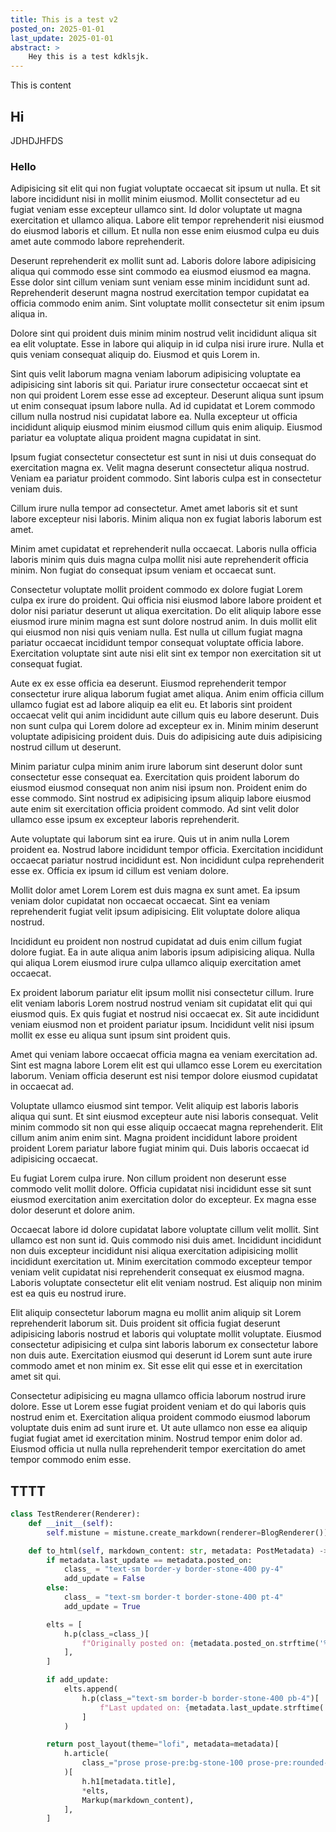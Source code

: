 ```yaml
---
title: This is a test v2
posted_on: 2025-01-01
last_update: 2025-01-01
abstract: >
    Hey this is a test kdklsjk.
---
```


This is content

## Hi

JDHDJHFDS

### Hello

Adipisicing sit elit qui non fugiat voluptate occaecat sit ipsum ut nulla. Et sit labore incididunt nisi in mollit minim eiusmod. Mollit consectetur ad eu fugiat veniam esse excepteur ullamco sint. Id dolor voluptate ut magna exercitation et ullamco aliqua. Labore elit tempor reprehenderit nisi eiusmod do eiusmod laboris et cillum. Et nulla non esse enim eiusmod culpa eu duis amet aute commodo labore reprehenderit.

Deserunt reprehenderit ex mollit sunt ad. Laboris dolore labore adipisicing aliqua qui commodo esse sint commodo ea eiusmod eiusmod ea magna. Esse dolor sint cillum veniam sunt veniam esse minim incididunt sunt ad. Reprehenderit deserunt magna nostrud exercitation tempor cupidatat ea officia commodo enim anim. Sint voluptate mollit consectetur sit enim ipsum aliqua in.

Dolore sint qui proident duis minim minim nostrud velit incididunt aliqua sit ea elit voluptate. Esse in labore qui aliquip in id culpa nisi irure irure. Nulla et quis veniam consequat aliquip do. Eiusmod et quis Lorem in.

Sint quis velit laborum magna veniam laborum adipisicing voluptate ea adipisicing sint laboris sit qui. Pariatur irure consectetur occaecat sint et non qui proident Lorem esse esse ad excepteur. Deserunt aliqua sunt ipsum ut enim consequat ipsum labore nulla. Ad id cupidatat et Lorem commodo cillum nulla nostrud nisi cupidatat labore ea. Nulla excepteur ut officia incididunt aliquip eiusmod minim eiusmod cillum quis enim aliquip. Eiusmod pariatur ea voluptate aliqua proident magna cupidatat in sint.

Ipsum fugiat consectetur consectetur est sunt in nisi ut duis consequat do exercitation magna ex. Velit magna deserunt consectetur aliqua nostrud. Veniam ea pariatur proident commodo. Sint laboris culpa est in consectetur veniam duis.

Cillum irure nulla tempor ad consectetur. Amet amet laboris sit et sunt labore excepteur nisi laboris. Minim aliqua non ex fugiat laboris laborum est amet.

Minim amet cupidatat et reprehenderit nulla occaecat. Laboris nulla officia laboris minim quis duis magna culpa mollit nisi aute reprehenderit officia minim. Non fugiat do consequat ipsum veniam et occaecat sunt.

Consectetur voluptate mollit proident commodo ex dolore fugiat Lorem culpa ex irure do proident. Qui officia nisi eiusmod labore labore proident et dolor nisi pariatur deserunt ut aliqua exercitation. Do elit aliquip labore esse eiusmod irure minim magna est sunt dolore nostrud anim. In duis mollit elit qui eiusmod non nisi quis veniam nulla. Est nulla ut cillum fugiat magna pariatur occaecat incididunt tempor consequat voluptate officia labore. Exercitation voluptate sint aute nisi elit sint ex tempor non exercitation sit ut consequat fugiat.

Aute ex ex esse officia ea deserunt. Eiusmod reprehenderit tempor consectetur irure aliqua laborum fugiat amet aliqua. Anim enim officia cillum ullamco fugiat est ad labore aliquip ea elit eu. Et laboris sint proident occaecat velit qui anim incididunt aute cillum quis eu labore deserunt. Duis non sunt culpa qui Lorem dolore ad excepteur ex in. Minim minim deserunt voluptate adipisicing proident duis. Duis do adipisicing aute duis adipisicing nostrud cillum ut deserunt.

Minim pariatur culpa minim anim irure laborum sint deserunt dolor sunt consectetur esse consequat ea. Exercitation quis proident laborum do eiusmod eiusmod consequat non anim nisi ipsum non. Proident enim do esse commodo. Sint nostrud ex adipisicing ipsum aliquip labore eiusmod aute enim sit exercitation officia proident commodo. Ad sint velit dolor ullamco esse ipsum ex excepteur laboris reprehenderit.

Aute voluptate qui laborum sint ea irure. Quis ut in anim nulla Lorem proident ea. Nostrud labore incididunt tempor officia. Exercitation incididunt occaecat pariatur nostrud incididunt est. Non incididunt culpa reprehenderit esse ex. Officia ex ipsum id cillum est veniam dolore.

Mollit dolor amet Lorem Lorem est duis magna ex sunt amet. Ea ipsum veniam dolor cupidatat non occaecat occaecat. Sint ea veniam reprehenderit fugiat velit ipsum adipisicing. Elit voluptate dolore aliqua nostrud.

Incididunt eu proident non nostrud cupidatat ad duis enim cillum fugiat dolore fugiat. Ea in aute aliqua anim laboris ipsum adipisicing aliqua. Nulla qui aliqua Lorem eiusmod irure culpa ullamco aliquip exercitation amet occaecat.

Ex proident laborum pariatur elit ipsum mollit nisi consectetur cillum. Irure elit veniam laboris Lorem nostrud nostrud veniam sit cupidatat elit qui qui eiusmod quis. Ex quis fugiat et nostrud nisi occaecat ex. Sit aute incididunt veniam eiusmod non et proident pariatur ipsum. Incididunt velit nisi ipsum mollit ex esse eu aliqua sunt ipsum sint proident quis.

Amet qui veniam labore occaecat officia magna ea veniam exercitation ad. Sint est magna labore Lorem elit est qui ullamco esse Lorem eu exercitation laborum. Veniam officia deserunt est nisi tempor dolore eiusmod cupidatat in occaecat ad.

Voluptate ullamco eiusmod sint tempor. Velit aliquip est laboris laboris aliqua qui sunt. Et sint eiusmod excepteur aute nisi laboris consequat. Velit minim commodo sit non qui esse aliquip occaecat magna reprehenderit. Elit cillum anim anim enim sint. Magna proident incididunt labore proident proident Lorem pariatur labore fugiat minim qui. Duis laboris occaecat id adipisicing occaecat.

Eu fugiat Lorem culpa irure. Non cillum proident non deserunt esse commodo velit mollit dolore. Officia cupidatat nisi incididunt esse sit sunt eiusmod exercitation anim exercitation dolor do excepteur. Ex magna esse dolor deserunt et dolore anim.

Occaecat labore id dolore cupidatat labore voluptate cillum velit mollit. Sint ullamco est non sunt id. Quis commodo nisi duis amet. Incididunt incididunt non duis excepteur incididunt nisi aliqua exercitation adipisicing mollit incididunt exercitation ut. Minim exercitation commodo excepteur tempor veniam velit cupidatat nisi reprehenderit consequat ex eiusmod magna. Laboris voluptate consectetur elit elit veniam nostrud. Est aliquip non minim est ea quis eu nostrud irure.

Elit aliquip consectetur laborum magna eu mollit anim aliquip sit Lorem reprehenderit laborum sit. Duis proident sit officia fugiat deserunt adipisicing laboris nostrud et laboris qui voluptate mollit voluptate. Eiusmod consectetur adipisicing et culpa sint laboris laborum ex consectetur labore non duis aute. Exercitation eiusmod qui deserunt id Lorem sunt aute irure commodo amet et non minim ex. Sit esse elit qui esse et in exercitation amet sit qui.

Consectetur adipisicing eu magna ullamco officia laborum nostrud irure dolore. Esse ut Lorem esse fugiat proident veniam et do qui laboris quis nostrud enim et. Exercitation aliqua proident commodo eiusmod laborum voluptate duis enim ad sunt irure et. Ut aute ullamco non esse ea aliquip fugiat fugiat amet id exercitation minim. Nostrud tempor enim dolor ad. Eiusmod officia ut nulla nulla reprehenderit tempor exercitation do amet tempor commodo enim esse.

## TTTT

```python
class TestRenderer(Renderer):
    def __init__(self):
        self.mistune = mistune.create_markdown(renderer=BlogRenderer())

    def to_html(self, markdown_content: str, metadata: PostMetadata) -> h.Renderable:
        if metadata.last_update == metadata.posted_on:
            class_ = "text-sm border-y border-stone-400 py-4"
            add_update = False
        else:
            class_ = "text-sm border-t border-stone-400 pt-4"
            add_update = True

        elts = [
            h.p(class_=class_)[
                f"Originally posted on: {metadata.posted_on.strftime('%Y-%m-%d')}"
            ],
        ]

        if add_update:
            elts.append(
                h.p(class_="text-sm border-b border-stone-400 pb-4")[
                    f"Last updated on: {metadata.last_update.strftime('%Y-%m-%d')}"
                ]
            )

        return post_layout(theme="lofi", metadata=metadata)[
            h.article(
                class_="prose prose-pre:bg-stone-100 prose-pre:rounded-none prose-pre:text-black prose-stone h-full w-full mt-8 prose-pre:border prose-pre:border-stone-400"
            )[
                h.h1[metadata.title],
                *elts,
                Markup(markdown_content),
            ],
        ]
```

